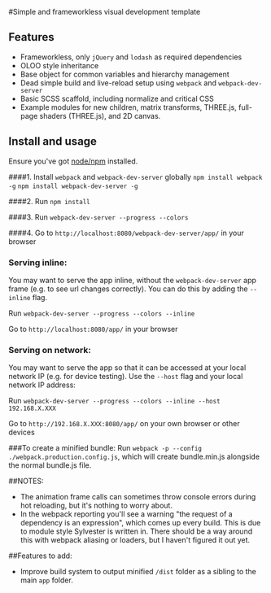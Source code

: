 #Simple and frameworkless visual development template

## Features
- Frameworkless, only `jQuery` and `lodash` as required dependencies
- OLOO style inheritance
- Base object for common variables and hierarchy management
- Dead simple build and live-reload setup using `webpack` and `webpack-dev-server`
- Basic SCSS scaffold, including normalize and critical CSS
- Example modules for new children, matrix transforms, THREE.js, full-page shaders (THREE.js), and 2D canvas.

## Install and usage

Ensure you've got [node/npm](https://nodejs.org/en/) installed.

####1.
Install `webpack` and `webpack-dev-server` globally
`npm install webpack -g`
`npm install webpack-dev-server -g`

####2.
Run `npm install` 

####3. 
Run `webpack-dev-server --progress --colors`

####4.
Go to `http://localhost:8080/webpack-dev-server/app/` in your browser

### Serving inline:
You may want to serve the app inline, without the `webpack-dev-server` app frame (e.g. to see url changes correctly). You can do this by adding the `--inline` flag.

Run `webpack-dev-server --progress --colors --inline`

Go to `http://localhost:8080/app/` in your browser

### Serving on network:
You may want to serve the app so that it can be accessed at your local network IP (e.g. for device testing). Use the `--host` flag and your local network IP address:

Run `webpack-dev-server --progress --colors --inline --host 192.168.X.XXX`

Go to `http://192.168.X.XXX:8080/app/` on your own browser or other devices 


###To create a minified bundle:
Run `webpack -p --config ./webpack.production.config.js`, which will create bundle.min.js alongside the normal bundle.js file. 

##NOTES:
- The animation frame calls can sometimes throw console errors during hot reloading, but it's nothing to worry about.
- In the webpack reporting you'll see a warning "the request of a dependency is an expression", which comes up every build. This is due to module style Sylvester is written in. There should be a way around this with webpack aliasing or loaders, but I haven't figured it out yet.

##Features to add:
- Improve build system to output minified `/dist` folder as a sibling to the main `app` folder. 
